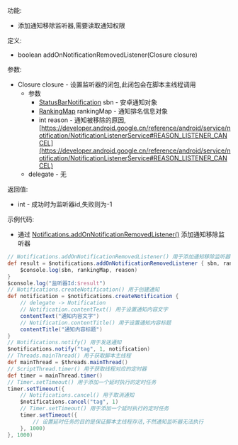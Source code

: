 功能:

+ 添加通知移除监听器,需要读取通知权限

定义:

+ boolean addOnNotificationRemovedListener(Closure closure)

参数:

+ Closure closure - 设置监听器的闭包,此闭包会在脚本主线程调用
    + 参数
        + [StatusBarNotification](https://developer.android.google.cn/reference/android/service/notification/StatusBarNotification)
          sbn - 安卓通知对象
        + [RankingMap](https://developer.android.google.cn/reference/android/service/notification/NotificationListenerService.RankingMap)
          rankingMap - 通知排名信息对象
        + int reason -
          通知被移除的原因,[https://developer.android.google.cn/reference/android/service/notification/NotificationListenerService#REASON_LISTENER_CANCEL](https://developer.android.google.cn/reference/android/service/notification/NotificationListenerService#REASON_LISTENER_CANCEL)
    + delegate - 无

返回值:

+ int - 成功时为监听器id,失败则为-1

示例代码:

+ 通过
  [Notifications.addOnNotificationRemovedListener()](/API/Notification/Notifications/README.md?id=addOnNotificationRemovedListener)
  添加通知移除监听器

```groovy
// Notifications.addOnNotificationRemovedListener() 用于添加通知移除监听器
def result = $notifications.addOnNotificationRemovedListener { sbn, rankingMap, reason ->
    $console.log(sbn, rankingMap, reason)
}
$console.log("监听器Id:$result")
// Notifications.createNotification() 用于创建通知
def notification = $notifications.createNotification {
    // delegate -> Notification
    // Notification.contentText() 用于设置通知内容文字
    contentText("通知内容文字")
    // Notification.contentTitle() 用于设置通知内容标题
    contentTitle("通知内容标题")
}
// Notifications.notify() 用于发送通知
$notifications.notify("tag", 1, notification)
// Threads.mainThread() 用于获取脚本主线程
def mainThread = $threads.mainThread()
// ScriptThread.timer() 用于获取线程对应的定时器
def timer = mainThread.timer()
// Timer.setTimeout() 用于添加一个延时执行的定时任务
timer.setTimeout({
    // Notifications.cancel() 用于取消通知
    $notifications.cancel("tag", 1)
    // Timer.setTimeout() 用于添加一个延时执行的定时任务
    timer.setTimeout({
        // 设置延时任务的目的是保证脚本主线程存活,不然通知监听器无法执行
    }, 1000)
}, 1000)
```